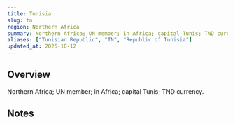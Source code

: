 ```yaml
---
title: Tunisia
slug: tn
region: Northern Africa
summary: Northern Africa; UN member; in Africa; capital Tunis; TND currency.
aliases: ["Tunisian Republic", "TN", "Republic of Tunisia"]
updated_at: 2025-10-12
---
```


## Overview

Northern Africa; UN member; in Africa; capital Tunis; TND currency.

## Notes

<!-- Add your first note below -->
